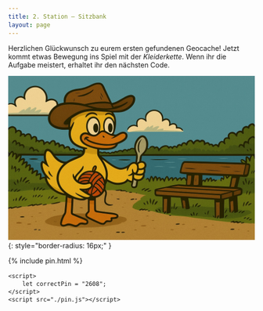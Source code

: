 ```yaml
---
title: 2. Station – Sitzbank
layout: page
---
```


Herzlichen Glückwunsch zu eurem ersten gefundenen Geocache!
Jetzt kommt etwas Bewegung ins Spiel mit der _Kleiderkette_.
Wenn ihr die Aufgabe meistert, erhaltet ihr den nächsten Code.

![Ente vor der Sitzbank](images/duck_bank.jpeg){: style="border-radius: 16px;" }

{% include pin.html %}

<html>
    <div id="coordinates" class="text-center" style="display:none">
        <h3>
            <a href="{% include kreuzung_map_link.html %}">Nächste Station</a>
        </h3>
        {% include kreuzung_map.html %}
    </div>

    <script>
        let correctPin = "2608";
    </script>
    <script src="./pin.js"></script>

</html>
